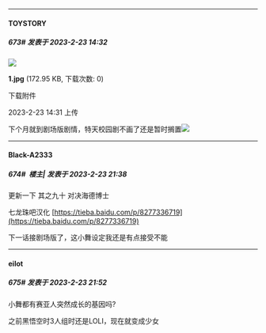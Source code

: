 
*****

####  TOYSTORY  
##### 673#       发表于 2023-2-23 14:32

<img src="https://img.saraba1st.com/forum/202302/23/143146i1xs8hw8en0ff3x1.jpg" referrerpolicy="no-referrer">

<strong>1.jpg</strong> (172.95 KB, 下载次数: 0)

下载附件

2023-2-23 14:31 上传

下个月就到剧场版剧情，特天校园剧不画了还是暂时搁置<img src="https://static.saraba1st.com/image/smiley/face2017/001.png" referrerpolicy="no-referrer">


*****

####  Black-A2333  
##### 674#         楼主| 发表于 2023-2-23 21:38

更新一下 其之九十 对决海德博士

七龙珠吧汉化
[https://tieba.baidu.com/p/8277336719](https://tieba.baidu.com/p/8277336719)

下一话接剧场版了，这小舞设定我还是有点接受不能


*****

####  eilot  
##### 675#       发表于 2023-2-23 21:52

小舞都有赛亚人突然成长的基因吗?

之前黑悟空时3人组时还是LOLI，现在就变成少女


